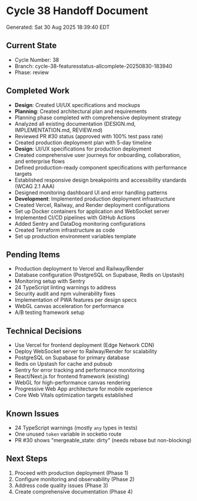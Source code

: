 # Cycle 38 Handoff Document

Generated: Sat 30 Aug 2025 18:39:40 EDT

## Current State
- Cycle Number: 38
- Branch: cycle-38-featuresstatus-allcomplete-20250830-183940
- Phase: review

## Completed Work
<!-- Updated by each agent as they complete their phase -->
- **Design**: Created UI/UX specifications and mockups
- **Planning**: Created architectural plan and requirements
- Planning phase completed with comprehensive deployment strategy
- Analyzed all existing documentation (DESIGN.md, IMPLEMENTATION.md, REVIEW.md)
- Reviewed PR #30 status (approved with 100% test pass rate)
- Created production deployment plan with 5-day timeline
- **Design**: UI/UX specifications for production deployment
- Created comprehensive user journeys for onboarding, collaboration, and enterprise flows
- Defined production-ready component specifications with performance targets
- Established responsive design breakpoints and accessibility standards (WCAG 2.1 AAA)
- Designed monitoring dashboard UI and error handling patterns
- **Development**: Implemented production deployment infrastructure
- Created Vercel, Railway, and Render deployment configurations
- Set up Docker containers for application and WebSocket server
- Implemented CI/CD pipelines with GitHub Actions
- Added Sentry and DataDog monitoring configurations
- Created Terraform infrastructure as code
- Set up production environment variables template

## Pending Items
<!-- Items that need attention in the next phase or cycle -->
- Production deployment to Vercel and Railway/Render
- Database configuration (PostgreSQL on Supabase, Redis on Upstash)
- Monitoring setup with Sentry
- 24 TypeScript linting warnings to address
- Security audit and npm vulnerability fixes
- Implementation of PWA features per design specs
- WebGL canvas acceleration for performance
- A/B testing framework setup

## Technical Decisions
<!-- Important technical decisions made during this cycle -->
- Use Vercel for frontend deployment (Edge Network CDN)
- Deploy WebSocket server to Railway/Render for scalability
- PostgreSQL on Supabase for primary database
- Redis on Upstash for cache and pubsub
- Sentry for error tracking and performance monitoring
- React/Next.js for frontend framework (existing)
- WebGL for high-performance canvas rendering
- Progressive Web App architecture for mobile experience
- Core Web Vitals optimization targets established

## Known Issues
<!-- Issues discovered but not yet resolved -->
- 24 TypeScript warnings (mostly `any` types in tests)
- One unused `token` variable in socketio route
- PR #30 shows "mergeable_state: dirty" (needs rebase but non-blocking)

## Next Steps
<!-- Clear action items for the next agent/cycle -->
1. Proceed with production deployment (Phase 1)
2. Configure monitoring and observability (Phase 2)
3. Address code quality issues (Phase 3)
4. Create comprehensive documentation (Phase 4)


